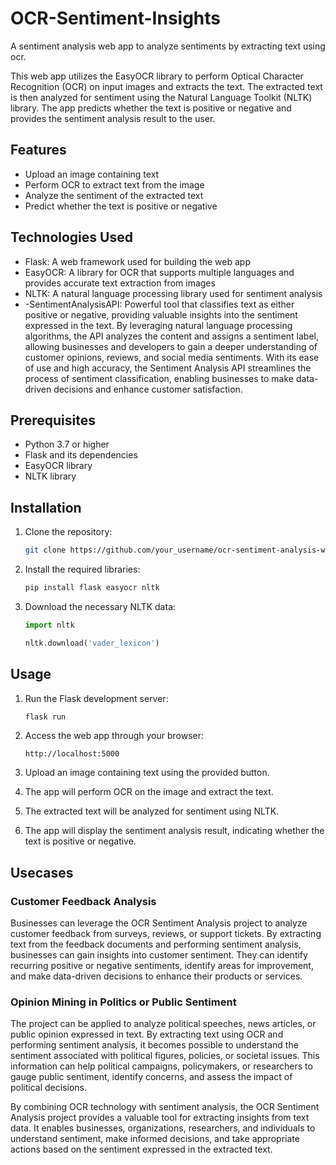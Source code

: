 # OCR-Sentiment-Insights
A sentiment analysis web app to analyze sentiments by extracting text using ocr.


This web app utilizes the EasyOCR library to perform Optical Character Recognition (OCR) on input images and extracts the text. The extracted text is then analyzed for sentiment using the Natural Language Toolkit (NLTK) library. The app predicts whether the text is positive or negative and provides the sentiment analysis result to the user.

## Features

- Upload an image containing text
- Perform OCR to extract text from the image
- Analyze the sentiment of the extracted text
- Predict whether the text is positive or negative

## Technologies Used

- Flask: A web framework used for building the web app
- EasyOCR: A library for OCR that supports multiple languages and provides accurate text extraction from images
- NLTK: A natural language processing library used for sentiment analysis
- -SentimentAnalysisAPI: Powerful tool that classifies text as either positive or negative, providing valuable insights into the sentiment expressed in the text. By leveraging natural language processing algorithms, the API analyzes the content and assigns a sentiment label, allowing businesses and developers to gain a deeper understanding of customer opinions, reviews, and social media sentiments. With its ease of use and high accuracy, the Sentiment Analysis API streamlines the process of sentiment classification, enabling businesses to make data-driven decisions and enhance customer satisfaction.

## Prerequisites

- Python 3.7 or higher
- Flask and its dependencies
- EasyOCR library
- NLTK library

## Installation

1. Clone the repository:

   ```bash
   git clone https://github.com/your_username/ocr-sentiment-analysis-web-app.git
   ```

2. Install the required libraries:

   ```bash
   pip install flask easyocr nltk
   ```

3. Download the necessary NLTK data:

   ```python
   import nltk

   nltk.download('vader_lexicon')
   ```

## Usage

1. Run the Flask development server:

   ```bash
   flask run
   ```

2. Access the web app through your browser:

   ```text
   http://localhost:5000
   ```

3. Upload an image containing text using the provided button.
4. The app will perform OCR on the image and extract the text.
5. The extracted text will be analyzed for sentiment using NLTK.
6. The app will display the sentiment analysis result, indicating whether the text is positive or negative.

## Usecases
### Customer Feedback Analysis
Businesses can leverage the OCR Sentiment Analysis project to analyze customer feedback from surveys, reviews, or support tickets. By extracting text from the feedback documents and performing sentiment analysis, businesses can gain insights into customer sentiment. They can identify recurring positive or negative sentiments, identify areas for improvement, and make data-driven decisions to enhance their products or services.

### Opinion Mining in Politics or Public Sentiment
The project can be applied to analyze political speeches, news articles, or public opinion expressed in text. By extracting text using OCR and performing sentiment analysis, it becomes possible to understand the sentiment associated with political figures, policies, or societal issues. This information can help political campaigns, policymakers, or researchers to gauge public sentiment, identify concerns, and assess the impact of political decisions.

By combining OCR technology with sentiment analysis, the OCR Sentiment Analysis project provides a valuable tool for extracting insights from text data. It enables businesses, organizations, researchers, and individuals to understand sentiment, make informed decisions, and take appropriate actions based on the sentiment expressed in the extracted text.


